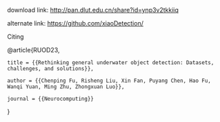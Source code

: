 download link: http://pan.dlut.edu.cn/share?id=ynp3v2tkkiiq

alternate link: https://github.com/xiaoDetection/


Citing

@article{RUOD23,

    title = {{Rethinking general underwater object detection: Datasets, challenges, and solutions}},
    
    author = {{Chenping Fu, Risheng Liu, Xin Fan, Puyang Chen, Hao Fu, Wanqi Yuan, Ming Zhu, Zhongxuan Luo}},
    
    journal = {{Neurocomputing}}
}
